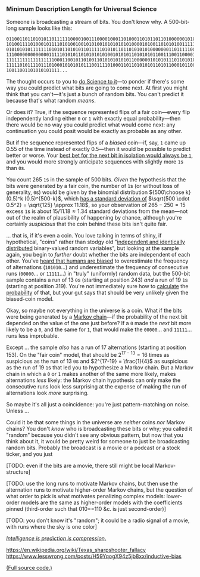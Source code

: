 ### Minimum Description Length for Universal Science

Someone is broadcasting a stream of bits. You don't know why. A 500-bit-long sample looks like this:

```
01100110110101011011111100001001110000100011010001101011011010000001010000001010
10100111101000101111010100100101010010101010101000010100110101010011111111010101
01010101011111110101011010101101111101010110110101010100000001101111100000111010
11100000000000001111101010110101010101001010101101010101100111001100001100110101
11111111111111111100011001011010011010101010101100000010101011101101010010110011
11111010111101110100010101010111001111010001101101010101101011000101100000101010
10011001101010101111...
```

The thought occurs to you to [do Science to it](http://dresdencodak.com/2008/05/02/copan/)—to ponder if there's some way you could predict what bits are going to come next. At first you might think that you can't—it's just a bunch of random bits. You can't predict it because that's what random _means_.

Or does it? True, if the sequence represented flips of a fair coin—every flip independently landing either `0` or `1` with exactly equal probability—then there would be no way you could predict what would come next: any continuation you could posit would be exactly as probable as any other.

But if the sequence represented flips of a _biased_ coin—if, say, `1` came up 0.55 of the time instead of exactly 0.5—then it would be possible to predict better or worse. Your [best bet for the next bit in isolation would always be `1`](https://www.lesswrong.com/posts/msJA6B9ZjiiZxT6EZ/lawful-uncertainty), and you would more strongly anticipate sequences with slightly more `1`s than `0`s.

You count 265 `1`s in the sample of 500 bits. _Given_ the hypothesis that the bits were generated by a fair coin, the number of `1`s (or without loss of generality, `0`s) would be given by the binomial distribution ${500\choose k} (0.5)^k (0.5)^{500-k}$, which [has a standard deviation of](https://en.wikipedia.org/wiki/Binomial_distribution) $\sqrt{500 \cdot 0.5^2} = \sqrt{125} \approx 11.18$, so your observation of $265 - 250 = 15$ excess `1`s is about $15/11.18 \approx 1.34$ standard deviations from the mean—not out of the realm of plausibility of happening by chance, although you're certainly _suspicious_ that the coin behind these bits isn't quite fair.

... that is, if it's even a coin. You love talking in terms of shiny, if hypothetical, "coins" rather than stodgy old "[independent and identically distributed](https://en.wikipedia.org/wiki/Independent_and_identically_distributed_random_variables) binary-valued random variables", but looking at the sample again, you begin to _further_ doubt whether the bits are independent of each other. You've [heard that humans are biased](https://www.lesswrong.com/posts/6xGC9P8wp2mi7uhti/inaccessible-finely-tuned-rng-in-humans) to overestimate the frequency of alternations (`101010`...) and underestimate the frequency of consecutive runs (`00000`... or `11111`...) in "truly" (uniformly) random data, but the 500-bit sample contains a run of 13 `0`s (starting at position 243) _and_ a run of 19 `1`s (starting at position 319). You're not immediately sure how to [calculate](http://www.gregegan.net/QUARANTINE/Runs/Runs.html) the [probability](https://www.johndcook.com/blog/2012/11/14/probability-of-long-runs/) of that, but your gut says that should be very unlikely given the biased-coin model.

Okay, so maybe not everything in the universe is a coin. What if the bits were being generated by a [Markov chain](https://en.wikipedia.org/wiki/Markov_chain)—if the probability of the next bit depended on the value of the one just before? If a `0` made the _next_ bit more likely to be a `0`, and the same for `1`, that would make the `00000`... and `11111`... runs less improbable.

Except ... the sample _also_ has a run of 17 alternations (starting at position 153). On the "fair coin" model, that should be $2^{17-13} = 16$ times as suspicious as the run of 13 `0`s and $2^{17-19} = \frac{1}{4}$ as suspicious as the run of 19 `1`s that led you to hypothesize a Markov chain. But a Markov chain in which a `0` or `1` makes another of the same more likely, makes alternations _less_ likely: the Markov chain hypothesis can only make the consecutive runs look less surprising at the expense of making the run of alternations look _more_ surprising.

So maybe it's all just a coincidence: you're just pattern-matching on noise. Unless ...

Could it be that some things in the universe are _neither_ coins _nor_ Markov chains? You don't _know_ who is broadcasting these bits or why; you called it "random" because you didn't see any obvious pattern, but now that you think about it, it would be pretty weird for someone to just be broadcasting random bits. Probably the broadcast is a movie or a podcast or a stock ticker, and you just 


[TODO: even if the bits are a movie, there still might be local Markov-structure]

[TODO: use the long runs to motivate Markov chains, but then use the alternation runs to motivate higher-order Markov chains, but the question of what order to pick is what motivates penalizing complex models: lower-order models are the same as higher-order models with the coefficients pinned (third-order such that 010==110 &c. is just second-order)]

[TODO: you don't know it's "random"; it could be a radio signal of a movie, with runs where the sky is one color]

[_Intelligence is prediction is compression_.](https://www.lesswrong.com/posts/ex63DPisEjomutkCw/msg-len)

https://en.wikipedia.org/wiki/Texas_sharpshooter_fallacy
https://www.lesswrong.com/posts/H59YqogX94z5jb8xx/inductive-bias


[(Full source code.)](TODO)
